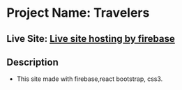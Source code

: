 # Project Name: Travelers

## Live Site: [Live site hosting by firebase](https://assignment-10-efab3.web.app/)

Description
---
- This site made with firebase,react bootstrap, css3.
